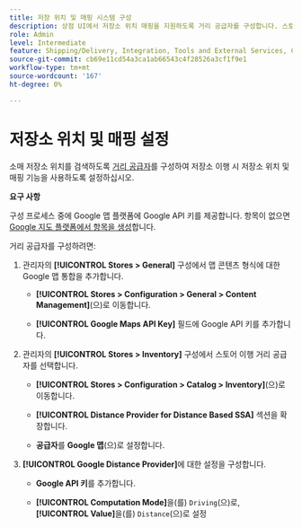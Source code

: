 ```yaml
---
title: 저장 위치 및 매핑 시스템 구성
description: 상점 UI에서 저장소 위치 매핑을 지원하도록 거리 공급자를 구성합니다. 스토어 이행 솔루션은 소매 스토어 검색 및 전체 이행 워크플로우를 위한 기타 매핑 및 스케줄링 기능을 사용할 수 있도록 거리 공급 업체를 필요로 합니다.
role: Admin
level: Intermediate
feature: Shipping/Delivery, Integration, Tools and External Services, Configuration
source-git-commit: cb69e11cd54a3ca1ab66543c4f28526a3cf1f9e1
workflow-type: tm+mt
source-wordcount: '167'
ht-degree: 0%

---
```


# 저장소 위치 및 매핑 설정

소매 저장소 위치를 검색하도록 [거리 공급자](https://experienceleague.adobe.com/ko/docs/commerce-admin/inventory/configuration/distance-priority-algorithm)를 구성하여 저장소 이행 시 저장소 위치 및 매핑 기능을 사용하도록 설정하십시오.

**요구 사항**

구성 프로세스 중에 Google 맵 플랫폼에 Google API 키를 제공합니다. 항목이 없으면 [Google 지도 플랫폼에서 항목을 생성](https://experienceleague.adobe.com/ko/docs/commerce-admin/inventory/configuration/distance-priority-algorithm#configure-google-maps)합니다.

거리 공급자를 구성하려면:

1. 관리자의 **[!UICONTROL Stores > General]** 구성에서 맵 콘텐츠 형식에 대한 Google 맵 통합을 추가합니다.

   - **[!UICONTROL Stores > Configuration  > General > Content Management]**(으)로 이동합니다.

   - **[!UICONTROL Google Maps API Key]** 필드에 Google API 키를 추가합니다.

1. 관리자의 **[!UICONTROL Stores > Inventory]** 구성에서 스토어 이행 거리 공급자를 선택합니다.

   - **[!UICONTROL Stores > Configuration > Catalog > Inventory]**(으)로 이동합니다.

   - **[!UICONTROL Distance Provider for Distance Based SSA]** 섹션을 확장합니다.

   - **공급자**&#x200B;를 **Google 맵**(으)로 설정합니다.

1. **[!UICONTROL Google Distance Provider]**&#x200B;에 대한 설정을 구성합니다.

   - **Google API 키**&#x200B;를 추가합니다.

   - **[!UICONTROL Computation Mode]**&#x200B;을(를) `Driving`(으)로, **[!UICONTROL Value]**&#x200B;을(를) `Distance`(으)로 설정
